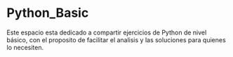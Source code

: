 # Python_Basic
Este espacio esta dedicado a compartir ejercicios de Python de nivel básico, con el proposito de facilitar el analisis y las soluciones para quienes lo necesiten.
